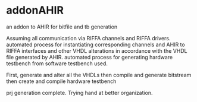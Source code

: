 addonAHIR
=========

an addon to AHIR for bitfile and tb generation

Assuming all communication via RIFFA channels and RIFFA drivers.
automated process for instantiating corresponding channels and AHIR to RIFFA interfaces and other VHDL alterations in accordance with the VHDL file generated by AHIR.
automated process for generating hardware testbench from software testbench used.

First, generate and alter all the VHDLs
then compile and generate bitstream
then create and compile hardware testbench


prj generation complete. Trying hand at better organization.
